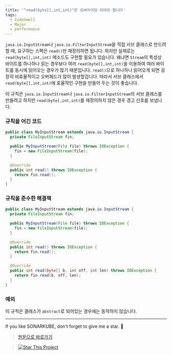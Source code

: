```yaml
---
title: '"read(byte[],int,int)"은 오버라이딩 되어야 합니다'
tags:
  - CodeSmell
  - Major
  - performance
---
```


`java.io.InputStream`나 `java.io.FilterInputStream`을 직접 서브 클래스로 만드려 할 때, 요구하는 스펙은 `read()`만 재정의하면 됩니다.
하지만 실제로는 `read(byte[],int,int)` 메소드도 구현할 필요가 있습니다.
왜냐면 `Stream`의 특성상 바이트를 하나하나 읽는 경우보다 여러 `read(byte[],int,int)`을 이용하여 여러 바이트를 동시에 읽어오는 경우가 많기 때문입니다.
`read()`으로 하나하나 읽어오게 되면 굉장히 비효율적이고 오버헤드가 많이 발생할겁니다.
따라서 서브 클래스에서 `read(byte[],int,int)`에 효율적인 구현을 만들어 두는 것이 좋습니다.

이 규칙은 `java.io.InputStream`나 `java.io.FilterInputStream`의 서브 클래스를 만들려고 하지만 `read(byte[,int,int)`를 재정의하지 않은 경우 경고 신호를 보냅니다.

### 규칙을 어긴 코드

```java
public class MyInputStream extends java.io.InputStream {
  private FileInputStream fin;

  public MyInputStream(File file) throws IOException {
    fin = new FileInputStream(file);
  }

  @Override
  public int read() throws IOException {
    return fin.read();
  }
}
```

### 규칙을 준수한 해결책

```java
public class MyInputStream extends java.io.InputStream {
  private FileInputStream fin;

  public MyInputStream(File file) throws IOException {
    fin = new FileInputStream(file);
  }

  @Override
  public int read() throws IOException {
    return fin.read();
  }

  @Override
  public int read(byte[] b, int off, int len) throws IOException {
    return fin.read(b, off, len);
  }
}
```

### 예외

이 규칙은 클래스가 `abstract`로 되어있는 경우에는 동작하지 않습니다.

---

If you like SONARKUBE, don't forget to give me a star. :star2:

> [원문으로 바로가기](https://rules.sonarsource.com/java/RSPEC-4929)

> [![Star This Project](https://img.shields.io/github/stars/kantabile/sonarkube.svg?label=Stars&style=social)](https://github.com/kantabile/sonarkube)
